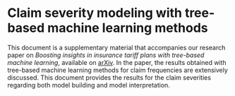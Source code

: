 # Claim severity modeling with tree-based machine learning methods

This document is a supplementary material that accompanies our research paper on *Boosting insights in insurance tariff plans with tree-based machine learning*, available on [arXiv](https://arxiv.org/abs/1904.10890). In the paper, the results obtained with tree-based machine learning methods for claim frequencies are extensively discussed. This document provides the results for the claim severities regarding both model building and model interpretation.
